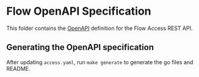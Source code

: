 # Flow OpenAPI Specification

This folder contains the [OpenAPI](https://github.com/OAI/OpenAPI-Specification) definition for the Flow Access REST API.

## Generating the OpenAPI specification
After updating `access.yaml`, run `make generate` to generate the go files and README.